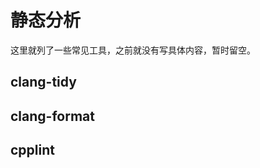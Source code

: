 <!--
SPDX-FileCopyrightText: 2021 Shuai Zhang

SPDX-License-Identifier: CC-BY-NC-ND-4.0
-->

# 静态分析

这里就列了一些常见工具，之前就没有写具体内容，暂时留空。

## clang-tidy

## clang-format

## cpplint
